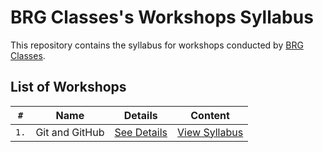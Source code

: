 # BRG Classes's Workshops Syllabus

This repository contains the syllabus for workshops conducted by [BRG
Classes](https://brgclasses.com).

## List of Workshops

| `#` | Name | Details | Content |
| :-: | :------: | :------: | :----: |
| `1.` | Git and GitHub | [See Details](https://brgclasses.com/workshops/git-and-github) | [View Syllabus](git-github/README.md) |
